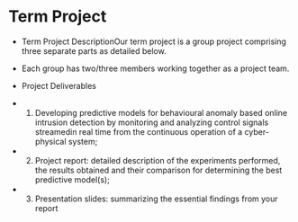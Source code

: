 # Term Project 
- Term Project DescriptionOur term project is a group project comprising three separate parts as detailed below. 

- Each group has two/three members working together as a project team.

- Project Deliverables

- 1.  Developing predictive models for behavioural anomaly based online intrusion detection by monitoring and analyzing control signals streamedin real time from the continuous operation of a cyber-physical system;

- 2.  Project report: detailed description of the experiments performed, the results obtained and their comparison for determining the best predictive model(s);

- 3.  Presentation slides: summarizing the essential findings from your report
